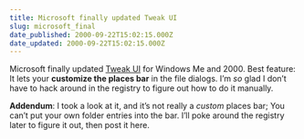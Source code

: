 ```yaml
---
title: Microsoft finally updated Tweak UI
slug: microsoft_final
date_published: 2000-09-22T15:02:15.000Z
date_updated: 2000-09-22T15:02:15.000Z
---
```


Microsoft finally updated [Tweak UI](http://fileforum.efront.com/detail.php3?fid=969556660) for Windows Me and 2000. Best feature: It lets your **customize the places bar** in the file dialogs. I’m *so* glad I don’t have to hack around in the registry to figure out how to do it manually.

**Addendum**: I took a look at it, and it’s not really a *custom* places bar; You can’t put your own folder entries into the bar. I’ll poke around the registry later to figure it out, then post it here.
